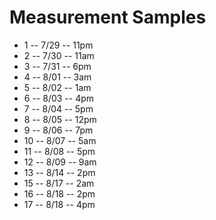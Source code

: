 # Measurement Samples

* 1  -- 7/29 -- 11pm
* 2  -- 7/30 -- 11am
* 3  -- 7/31 --  6pm
* 4  -- 8/01 --  3am
* 5  -- 8/02 --  1am
* 6  -- 8/03 --  4pm
* 7  -- 8/04 --  5pm
* 8  -- 8/05 -- 12pm
* 9  -- 8/06 --  7pm
* 10 -- 8/07 -- 5am
* 11 -- 8/08 -- 5pm
* 12 -- 8/09 -- 9am
* 13 -- 8/14 -- 2pm
* 15 -- 8/17 -- 2am
* 16 -- 8/18 -- 2pm
* 17 -- 8/18 -- 4pm

